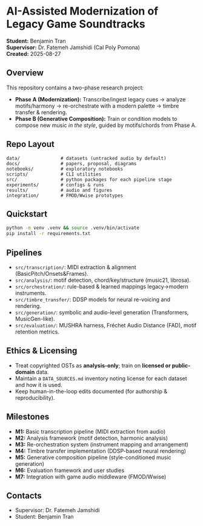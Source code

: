 # AI-Assisted Modernization of Legacy Game Soundtracks

**Student:** Benjamin Tran  
**Supervisor:** Dr. Fatemeh Jamshidi (Cal Poly Pomona)  
**Created:** 2025-08-27

## Overview
This repository contains a two-phase research project:
- **Phase A (Modernization):** Transcribe/ingest legacy cues → analyze motifs/harmony → re-orchestrate with a modern palette → timbre transfer & rendering.
- **Phase B (Generative Composition):** Train or condition models to compose new music *in the style*, guided by motifs/chords from Phase A.

## Repo Layout
```
data/               # datasets (untracked audio by default)
docs/               # papers, proposal, diagrams
notebooks/          # exploratory notebooks
scripts/            # CLI utilities
src/                # python packages for each pipeline stage
experiments/        # configs & runs
results/            # audio and figures
integration/        # FMOD/Wwise prototypes
```

## Quickstart
```bash
python -m venv .venv && source .venv/bin/activate
pip install -r requirements.txt
```

## Pipelines
- `src/transcription/`: MIDI extraction & alignment (BasicPitch/Onsets&Frames).
- `src/analysis/`: motif detection, chord/key/structure (music21, librosa).
- `src/orchestration/`: rule-based & learned mappings legacy→modern instruments.
- `src/timbre_transfer/`: DDSP models for neural re-voicing and rendering.
- `src/generation/`: symbolic and audio-level generation (Transformers, MusicGen-like).
- `src/evaluation/`: MUSHRA harness, Fréchet Audio Distance (FAD), motif retention metrics.

## Ethics & Licensing
- Treat copyrighted OSTs as **analysis-only**; train on **licensed or public-domain** data.
- Maintain a `DATA_SOURCES.md` inventory noting license for each dataset and how it is used.
- Keep human-in-the-loop edits documented (for authorship & reproducibility).

## Milestones
- **M1:** Basic transcription pipeline (MIDI extraction from audio)
- **M2:** Analysis framework (motif detection, harmonic analysis)
- **M3:** Re-orchestration system (instrument mapping and arrangement)
- **M4:** Timbre transfer implementation (DDSP-based neural rendering)
- **M5:** Generative composition pipeline (style-conditioned music generation)
- **M6:** Evaluation framework and user studies
- **M7:** Integration with game audio middleware (FMOD/Wwise)

## Contacts
- Supervisor: Dr. Fatemeh Jamshidi
- Student: Benjamin Tran
